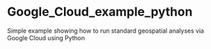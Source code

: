 # Google_Cloud_example_python

Simple example showing how to run standard geospatial analyses via Google Cloud using Python
